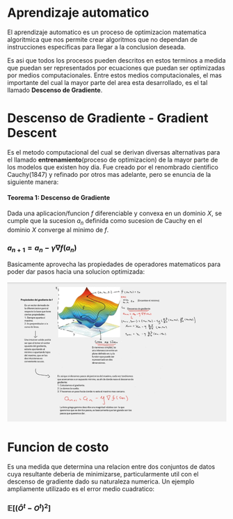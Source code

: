 # Aprendizaje automatico
El aprendizaje automatico es un proceso de optimizacion matematica algoritmica que nos permite crear algoritmos que no dependan de instrucciones especificas para llegar a la conclusion deseada.

Es asi que todos los procesos pueden descritos en estos terminos a medida que puedan ser representados por ecuaciones que puedan ser optimizadas por medios computacionales. Entre estos medios computacionales, el mas importante del cual la mayor parte del area esta desarrollado, es el tal llamado **Descenso de Gradiente**.

# Descenso de Gradiente - Gradient Descent
Es el metodo computacional del cual se derivan diversas alternativas para el llamado **entrenamiento**(proceso de optimizacion) de la mayor parte de los modelos que existen hoy dia. Fue creado por el renombrado cientifico Cauchy(1847) y refinado por otros mas adelante, pero se enuncia de la siguiente manera:

#### Teorema 1: Descenso de Gradiente
Dada una aplicacion/funcion $f$ diferenciable y convexa en un dominio $X$, se cumple que la sucesion $a_n$ definida como sucesion de Cauchy en el dominio $X$ converge al minimo de $f$.

### $a_{n+1} = a_n - \gamma \nabla f(a_n)$

Basicamente aprovecha las propiedades de operadores matematicos para poder dar pasos hacia una solucion optimizada:

![image](https://raw.githubusercontent.com/Data-Driven-Science-py/Introduccion-a-Machine-Learning/main/src/image.webp)

# Funcion de costo
Es una medida que determina una relacion entre dos conjuntos de datos cuya resultante deberia de minimizarse, particularmente util con el descenso de gradiente dado su naturaleza numerica. Un ejemplo ampliamente utilizado es el error medio cuadratico:
### $\mathbb{E}[(\hat{O}^t - O^t)^2]$


